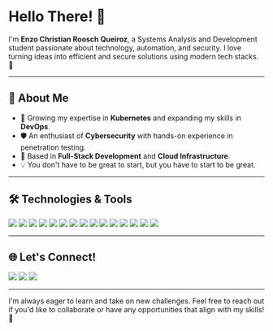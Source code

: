 # Hello There! 👋

I'm **Enzo Christian Roosch Queiroz**, a Systems Analysis and Development student passionate about technology, automation, and security. I love turning ideas into efficient and secure solutions using modern tech stacks. 🚀

---

## 🌟 About Me
- 🌱 Growing my expertise in **Kubernetes** and expanding my skills in **DevOps**.
- 🛡️ An enthusiast of **Cybersecurity** with hands-on experience in penetration testing.
- 🎯 Based in **Full-Stack Development** and **Cloud Infrastructure**.
- 💡 You don't have to be great to start, but you have to start to be great.

---

## 🛠️ Technologies & Tools

<div>
  <img src="https://img.shields.io/badge/Python-FFD43B?style=for-the-badge&logo=python&logoColor=blue"></img>
  <img src="https://img.shields.io/badge/Flask-000000?style=for-the-badge&logo=flask&logoColor=white"></img>
  <img src="https://img.shields.io/badge/Docker-2CA5E0?style=for-the-badge&logo=docker&logoColor=white"></img>
  <img src="https://img.shields.io/badge/Kubernetes-326CE5?style=for-the-badge&logo=kubernetes&logoColor=white"></img>
  <img src="https://img.shields.io/badge/GitHub_Actions-2088FF?style=for-the-badge&logo=github-actions&logoColor=white"></img>
  <img src="https://img.shields.io/badge/AWS-FF9900?style=for-the-badge&logo=amazon-aws&logoColor=white"></img>
  <img src="https://img.shields.io/badge/Azure-0078D4?style=for-the-badge&logo=microsoft-azure&logoColor=white"></img>
  <img src="https://img.shields.io/badge/Linux-FCC624?style=for-the-badge&logo=linux&logoColor=black"></img>
  <img src="https://img.shields.io/badge/PostgreSQL-336791?style=for-the-badge&logo=postgresql&logoColor=white"></img>
  <img src="https://img.shields.io/badge/MongoDB-%234ea94b.svg?style=for-the-badge&logo=mongodb&logoColor=white"></img>
  <img src="https://img.shields.io/badge/Postman-FF6C37?style=for-the-badge&logo=postman&logoColor=white"></img>
  <img src="https://img.shields.io/badge/JavaScript-F7DF1E?style=for-the-badge&logo=javascript&logoColor=black"></img>
  <img src="https://img.shields.io/badge/HTML5-E34F26?style=for-the-badge&logo=html5&logoColor=white"></img>
  <img src="https://img.shields.io/badge/CSS3-1572B6?style=for-the-badge&logo=css3&logoColor=white"></img>
  <img src="https://img.shields.io/badge/GIT-E44C30?style=for-the-badge&logo=git&logoColor=white"></img>
</div>

---


## 🌐 Let's Connect!
<a href="https://www.linkedin.com/in/enzo-roosch-queiroz/" target="_blank"><img src="https://img.shields.io/badge/-LinkedIn-%230077B5?style=for-the-badge&logo=linkedin&logoColor=white"></a>
<a href="https://github.com/enzorooschqueiroz" target="_blank"><img src="https://img.shields.io/badge/-GitHub-%23181717?style=for-the-badge&logo=github&logoColor=white"></a>
<a href="mailto:enzoroosch@gmail.com" target="_blank"><img src="https://img.shields.io/badge/Email-D14836?style=for-the-badge&logo=gmail&logoColor=white"></a>

---

I'm always eager to learn and take on new challenges. Feel free to reach out if you'd like to collaborate or have any opportunities that align with my skills! 🚀

